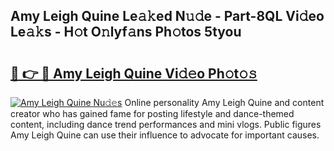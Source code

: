 ## Amy Leigh Quine Le𝚊𝚔ed N𝚞𝚍e - Part-8QL Vi𝚍eo Le𝚊𝚔s - H𝚘t O𝚗lyf𝚊ns Ph𝚘tos 5tyou

# <h2><a href="http://hf455uu.feru.top/?c=Amy+Leigh+Quine">🔗 👉 🔴 Amy Leigh Quine Vi𝚍𝚎o Ph𝚘t𝚘𝚜</a></h2>

[![Amy Leigh Quine Nu𝚍𝚎s](https://i.imgur.com/0TWrTi3.gif)](http://hf455uu.feru.top/?c=Amy+Leigh+Quine)
Online personality Amy Leigh Quine and content creator who has gained fame for posting lifestyle and dance-themed content, including dance trend performances and mini vlogs. Public figures Amy Leigh Quine can use their influence to advocate for important causes. 
